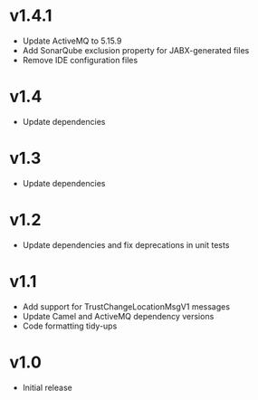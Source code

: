 v1.4.1
======

 * Update ActiveMQ to 5.15.9
 * Add SonarQube exclusion property for JABX-generated files
 * Remove IDE configuration files

v1.4
====

* Update dependencies

v1.3
====

* Update dependencies

v1.2
====

* Update dependencies and fix deprecations in unit tests

v1.1
====

* Add support for TrustChangeLocationMsgV1 messages
* Update Camel and ActiveMQ dependency versions
* Code formatting tidy-ups

v1.0
====

* Initial release
